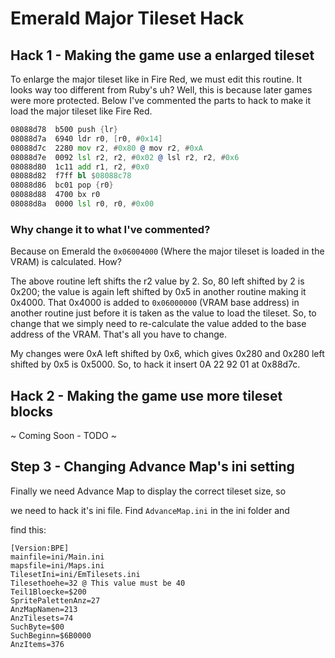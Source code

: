 # Emerald Major Tileset Hack

## Hack 1 - Making the game use a enlarged tileset

To enlarge the major tileset like in Fire Red, we must edit this routine. It looks way too different from Ruby's uh? Well, this is because later games were more protected. Below I've commented the parts to hack to make it load the major tileset like Fire Red.

```asm
08088d78  b500 push {lr}
08088d7a  6940 ldr r0, [r0, #0x14]
08088d7c  2280 mov r2, #0x80 @ mov r2, #0xA
08088d7e  0092 lsl r2, r2, #0x02 @ lsl r2, r2, #0x6
08088d80  1c11 add r1, r2, #0x0
08088d82  f7ff bl $08088c78
08088d86  bc01 pop {r0}
08088d88  4700 bx r0
08088d8a  0000 lsl r0, r0, #0x00
```

### Why change it to what I've commented?

Because on Emerald the `0x06004000` (Where the major tileset is loaded in the VRAM) is calculated. How?

The above routine left shifts the r2 value by 2. So, 80 left shifted by 2 is 0x200; the value is again left shifted by 0x5 in another routine making it 0x4000. That 0x4000 is added to `0x06000000` (VRAM base address) in another routine just before it is taken as the value to load the tileset. So, to change that we simply need to re-calculate the value added to the base address of the VRAM. That's all you have to change.

My changes were 0xA left shifted by 0x6, which gives 0x280 and 0x280 left shifted by 0x5 is 0x5000. So, to hack it insert 0A 22 92 01 at 0x88d7c.

## Hack 2 - Making the game use more tileset blocks

~ Coming Soon - TODO ~

## Step 3 - Changing Advance Map's ini setting

Finally we need Advance Map to display the correct tileset size, so 

we need to hack it's ini file. Find `AdvanceMap.ini` in the ini folder and 

find this:

```text
[Version:BPE]
mainfile=ini/Main.ini
mapsfile=ini/Maps.ini
TilesetIni=ini/EmTilesets.ini
Tilesethoehe=32 @ This value must be 40
Teil1Bloecke=$200
SpritePalettenAnz=27
AnzMapNamen=213
AnzTilesets=74
SuchByte=$00
SuchBeginn=$6B0000
AnzItems=376
```
